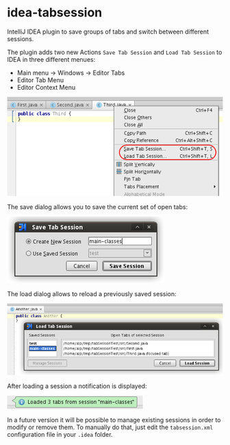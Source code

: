 idea-tabsession
===============

IntelliJ IDEA plugin to save groups of tabs and switch between different sessions.

The plugin adds two new Actions `Save Tab Session` and `Load Tab Session` to IDEA in three different menues:
* Main menu -> Windows -> Editor Tabs
* Editor Tab Menu
* Editor Context Menu

![Editor Tabs Menu](/resources/img/editor-tabs-menu.png "Editor Tabs Menu")

The save dialog allows you to save the current set of open tabs:

![Save Session Dialog](/resources/img/save-session-dialog.png "Save Session Dialog")

The load dialog allows to reload a previously saved session:

![Load Session Dialog](/resources/img/load-session-dialog.png "Load Session Dialog")

After loading a session a notification is displayed:

![Loaded Session Notification](/resources/img/loaded-notification.png "Loaded Session Notification")

In a future version it will be possible to manage existing sessions in order to modify or remove them. To manually do that, just edit the `tabsession.xml` configuration file in your `.idea` folder.
